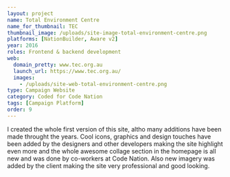 ```yaml
---
layout: project
name: Total Environment Centre
name_for_thumbnail: TEC
thumbnail_image: /uploads/site-image-total-environment-centre.png
platforms: [NationBuilder, Aware v2]
year: 2016
roles: Frontend & backend development
web:
  domain_pretty: www.tec.org.au
  launch_url: https://www.tec.org.au/
  images:
    - /uploads/site-web-total-environment-centre.png
type: Campaign Website
category: Coded for Code Nation
tags: [Campaign Platform]
order: 9
---
```


I created the whole first version of this site, altho many additions have been made throught the years. Cool icons, graphics and design touches have been added by the designers and other developers making the site highlight even more and the whole awesome collage section in the homepage is all new and was done by co-workers at Code Nation. Also new imagery was added by the client making the site very professional and good looking.